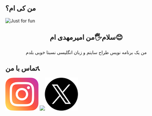 ## من کی ام؟


<img  src="https://github.com/user-attachments/assets/c5bae698-1848-4226-bf8f-8f3793c6f986" alt="Just for fun">

<h2 align="center">سلام🖐من امیرمهدی ام😊</h2>

<p align="center">من یک برنامه نویس طراح سایتم و زبان انگلیسی نسبتا خوبی بلدم</p>

<h2 align="left">تماس با من📞</h2>
<a href="https://www.instagram.com/amirmahdi_slz"><img src="https://github.com/amirmahdislz/amirmahdislz/blob/main/image/instagram_2111463.png?raw=true"></a>
<a href=""><img src="https://twitter.com/amirmahdi28852"><img src="https://github.com/amirmahdislz/amirmahdislz/blob/main/image/twitter.png?raw=true"></a>
